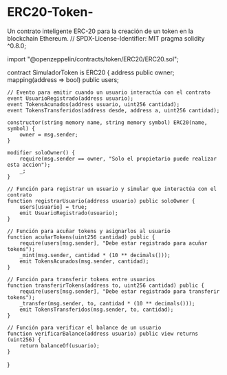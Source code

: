 # ERC20-Token-
Un contrato inteligente ERC-20 para la creación de un token en la blockchain Ethereum.
// SPDX-License-Identifier: MIT
pragma solidity ^0.8.0;

import "@openzeppelin/contracts/token/ERC20/ERC20.sol";

contract SimuladorToken is ERC20 {
    address public owner;
    mapping(address => bool) public users;

    // Evento para emitir cuando un usuario interactúa con el contrato
    event UsuarioRegistrado(address usuario);
    event TokensAcunados(address usuario, uint256 cantidad);
    event TokensTransferidos(address desde, address a, uint256 cantidad);

    constructor(string memory name, string memory symbol) ERC20(name, symbol) {
        owner = msg.sender;
    }

    modifier soloOwner() {
        require(msg.sender == owner, "Solo el propietario puede realizar esta accion");
        _;
    }

    // Función para registrar un usuario y simular que interactúa con el contrato
    function registrarUsuario(address usuario) public soloOwner {
        users[usuario] = true;
        emit UsuarioRegistrado(usuario);
    }

    // Función para acuñar tokens y asignarlos al usuario
    function acuñarTokens(uint256 cantidad) public {
        require(users[msg.sender], "Debe estar registrado para acuñar tokens");
        _mint(msg.sender, cantidad * (10 ** decimals()));
        emit TokensAcunados(msg.sender, cantidad);
    }

    // Función para transferir tokens entre usuarios
    function transferirTokens(address to, uint256 cantidad) public {
        require(users[msg.sender], "Debe estar registrado para transferir tokens");
        _transfer(msg.sender, to, cantidad * (10 ** decimals()));
        emit TokensTransferidos(msg.sender, to, cantidad);
    }

    // Función para verificar el balance de un usuario
    function verificarBalance(address usuario) public view returns (uint256) {
        return balanceOf(usuario);
    }
}
